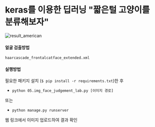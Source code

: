 # keras를 이용한 딥러닝 "짧은털 고양이를 분류해보자"

![result_american](https://user-images.githubusercontent.com/79895363/158056914-41aca9e2-e0f2-4cb6-a926-eb958adc11c3.png)

#### 얼굴 검출방법
`haarcascade_frontalcatface_extended.xml`

#### 실행방법

필요한 패키지 설치 (```$ pip install -r requirements.txt```)한 후

* `python 05.img_face_judgement_lab.py [이미지 경로]`

또는

* `python manage.py runserver`

웹 링크에서 이미지 업로드하여 결과 확인
